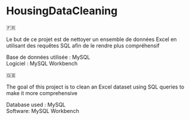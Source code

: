 # HousingDataCleaning

🇫🇷

Le but de ce projet est de nettoyer un ensemble de données Excel en utilisant des requêtes SQL afin de le rendre plus compréhensif

Base de données utilisée : MySQL  
Logiciel : MySQL Workbench

🇬🇧

The goal of this project is to clean an Excel dataset using SQL queries to make it more comprehensive

Database used : MySQL  
Software: MySQL Workbench
